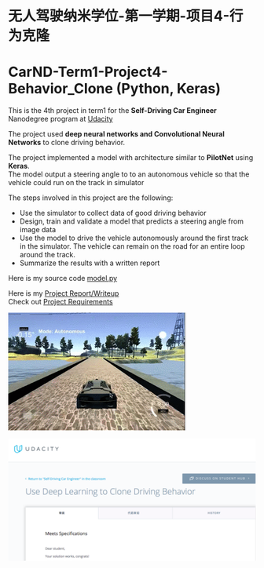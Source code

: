 # 无人驾驶纳米学位-第一学期-项目4-行为克隆 
# CarND-Term1-Project4-Behavior_Clone (Python, Keras)

[//]: # (Image References)
[image0]: ./Car-Move.gif
[image1]: ./Pass-certificate.png 

This is the 4th project in term1 for the **Self-Driving Car Engineer** Nanodegree program at [Udacity](https://cn.udacity.com/course/self-driving-car-engineer--nd013)

The project used **deep neural networks and Convolutional Neural Networks** to clone driving behavior.

The project implemented a model with architecture similar to **PilotNet** using **Keras**.   
The model output a steering angle to to an autonomous vehicle so that the vehicle could run on the track in simulator

The steps involved in this project are the following:

* Use the simulator to collect data of good driving behavior 
* Design, train and validate a model that predicts a steering angle from image data
* Use the model to drive the vehicle autonomously around the first track in the simulator. The vehicle can remain on the road for an entire loop around the track.
* Summarize the results with a written report

 Here is my source code [model.py](./model.py)  
 
 Here is my [Project Report/Writeup](./Project-Writeup.md)  
 Check out  [Project Requirements](./Project-README.md)
 
 ![alt text][image0]
 
 ![alt text][image1]
